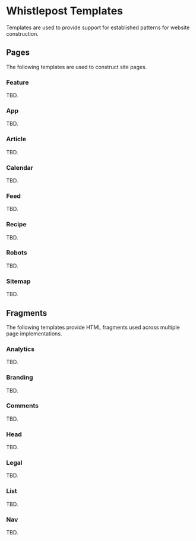 # Whistlepost Templates

Templates are used to provide support for established patterns for website construction.

## Pages

The following templates are used to construct site pages.

### Feature

TBD.

### App

TBD.

### Article

TBD.

### Calendar

TBD.

### Feed

TBD.

### Recipe

TBD.

### Robots

TBD.

### Sitemap

TBD.


## Fragments

The following templates provide HTML fragments used across multiple page implementations.

### Analytics

TBD.

### Branding

TBD.

### Comments

TBD.

### Head

TBD.

### Legal

TBD.

### List

TBD.

### Nav

TBD.
